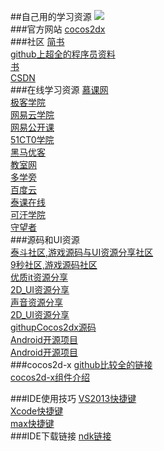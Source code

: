 ##自己用的学习资源
![](https://pixabay.com/static/uploads/photo/2014/12/15/17/17/sailing-boat-569336_640.jpg)</br>
###官方网站
[cocos2dx](http://www.cocos2d-x.org/)</br>
###社区
[简书](http://www.jianshu.com)</br>
[github上超全的程序员资料](https://github.com/vhf/free-programming-books/blob/master/free-programming-books-zh.md)</br>
[书](https://github.com/search?utf8=%E2%9C%93&q=books&type=Repositories&ref=searchresults)</br>
[CSDN](http://edu.csdn.net/)</br>
###在线学习资源
[慕课网](http://www.imooc.com/course/list)</br>
[极客学院](http://www.jikexueyuan.com)</br>
[网易云学院](http://study.163.com)</br>
[网易公开课](http://open.163.com)</br>
[51CT0学院](http://edu.51cto.com)</br>
[黑马优客](http://www.hmuk.cn/Path/course/id/3648.html)</br>
[教室网](http://www.jiao4.com/cocos2d/3/5513.html)</br>
[多学旁](http://www.dxpang.com/yxkf/Cocos2d/103.html)</br>
[百度云](http://www.bdsola.com/)</br>
[泰课在线](http://www.taikr.com/)</br>
[可汗学院](https://www.khanacademy.or)</br>
[守望者](http://www.watchmen.cn/video/algorithm/)</br>
###源码和UI资源</br>
[泰斗社区,游戏源码与UI资源分享社区](http://www.taidous.com)</br>
[ 9秒社区,游戏源码社区](http://www.9miao.com)</br>
[优质it资源分享](http://www.itziyuan.top/youxi_325)</br>
[2D_UI资源分享](http://opengameart.org/)</br>
[声音资源分享](http://www.freesound.org/)</br>
[2D_UI资源分享](http://usui.moo.jp/rpg_tukuru.html)</br>
[githupCocos2dx源码](https://github.com/ouzhigang/OzgGameRPG)</br>
[Android开源项目](https://github.com/crazier9527?language=java&tab=stars)</br>
[Android开源项目](http://www.jianshu.com/p/c199dce0b4b8)</br>
###cocos2d-x
[github比较全的链接](https://github.com/KeepSilenceQP/Cocos2d-xData)</br>
[cocos2d-x组件介绍](http://cocos2d-x.org/docs/programmers-guide/basic_concepts/)</br>

###IDE使用技巧
[VS2013快捷键](http://www.cnblogs.com/xionglee/articles/5494043.html)</br>
[Xcode快捷键](http://www.cppblog.com/brucejini/archive/2010/12/24/137367.html)</br>
[max快捷键](http://www.jianshu.com/p/de5ddb80f074)</br>
###IDE下载链接
[ndk链接](http://www.androiddevtools.cn/)</br>
